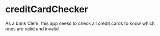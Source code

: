 # creditCardChecker
As a bank Clerk, this app seeks to check all credit cards to know which ones are valid and invalid
